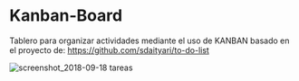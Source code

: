 # Kanban-Board
Tablero para organizar actividades mediante el uso de KANBAN basado en el proyecto de: https://github.com/sdaityari/to-do-list

![screenshot_2018-09-18 tareas](https://user-images.githubusercontent.com/16271001/45658786-b9deca00-bab6-11e8-9cd8-8284b07bef0a.png)

